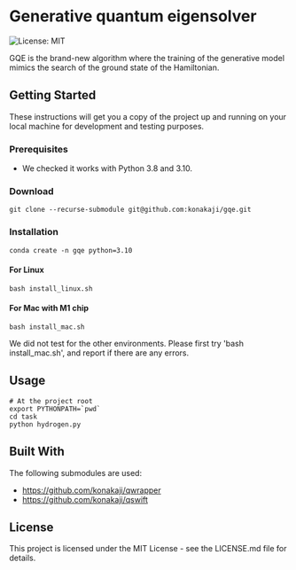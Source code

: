 # Generative quantum eigensolver 

![License: MIT](https://img.shields.io/badge/License-MIT-yellow.svg)

GQE is the brand-new algorithm where the training of the generative model mimics the search of the ground state of the Hamiltonian.

## Getting Started

These instructions will get you a copy of the project up and running on your local machine for development and testing purposes.

### Prerequisites

- We checked it works with Python 3.8 and 3.10.

### Download
```
git clone --recurse-submodule git@github.com:konakaji/gqe.git
```

### Installation

```
conda create -n gqe python=3.10
```

#### For Linux

```
bash install_linux.sh
```

#### For Mac with M1 chip
```
bash install_mac.sh
```

We did not test for the other environments. Please first try 'bash install_mac.sh', and report if there are any errors.

## Usage 

```
# At the project root
export PYTHONPATH=`pwd`
cd task
python hydrogen.py
```

## Built With
The following submodules are used:
- https://github.com/konakaji/qwrapper 
- https://github.com/konakaji/qswift

## License

This project is licensed under the MIT License - see the LICENSE.md file for details.
